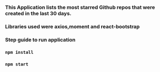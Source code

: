 ### This Application lists the most starred Github repos that were created in the last 30 days.

### Libraries used were axios,moment and react-bootstrap 

### Step guide to run application 
### `npm install`
### `npm start`
